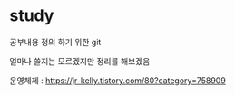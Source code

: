 # study

공부내용 정의 하기 위한 git

얼마나 쓸지는 모르겠지만 정리를 해보겠음

운영체제 : https://jr-kelly.tistory.com/80?category=758909
